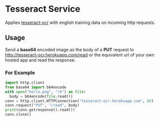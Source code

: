 # Tesseract Service #

Applies [tesseract-ocr](https://code.google.com/p/tesseract-ocr/) with english
training data on incoming http requests.

## Usage ##

Send a **base64** encoded image as the body of a **PUT** request to
http://tesseract-ocr.herokuapp.com/read or the equivalent url of your own hosted
app and read the response.

### For Example ###

```python
import http.client
from base64 import b64encode
with open("hello.png", "rb") as file:
  body = b64encode(file.read())
conn = http.client.HTTPConnection("tesseract-ocr.herokuapp.com", 80)
conn.request("PUT", "/read", body)
print(conn.getresponse().read())
conn.close()
```
